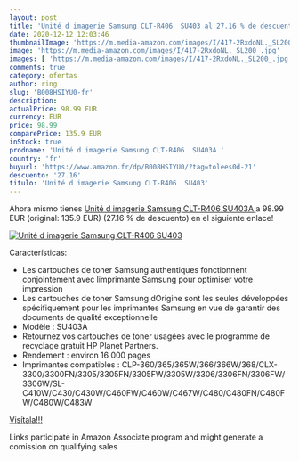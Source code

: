 ```yaml
---
layout: post
title: 'Unité d imagerie Samsung CLT-R406  SU403 al 27.16 % de descuento'
date: 2020-12-12 12:03:46
thumbnailImage: 'https://m.media-amazon.com/images/I/417-2RxdoNL._SL200_.jpg'
image: 'https://m.media-amazon.com/images/I/417-2RxdoNL._SL200_.jpg'
images: [ 'https://m.media-amazon.com/images/I/417-2RxdoNL._SL200_.jpg' ]
comments: true
category: ofertas
author: ring
slug: 'B008HSIYU0-fr'
description:
actualPrice: 98.99 EUR
currency: EUR
price: 98.99
comparePrice: 135.9 EUR
inStock: true
prodname: 'Unité d imagerie Samsung CLT-R406  SU403A '
country: 'fr'
buyurl: 'https://www.amazon.fr/dp/B008HSIYU0/?tag=tolees0d-21'
descuento: '27.16'
titulo: 'Unité d imagerie Samsung CLT-R406  SU403'
---
```


Ahora mismo tienes [Unité d imagerie Samsung CLT-R406  SU403A ](https://www.amazon.fr/dp/B008HSIYU0/?tag=tolees0d-21) a 98.99 EUR (original: 135.9 EUR) (27.16 %  de descuento) en el siguiente enlace!

[![Unité d imagerie Samsung CLT-R406  SU403](https://m.media-amazon.com/images/I/417-2RxdoNL._SL200_.jpg)](https://www.amazon.fr/dp/B008HSIYU0/?tag=tolees0d-21)

Características:

- Les cartouches de toner Samsung authentiques fonctionnent conjointement avec limprimante Samsung pour optimiser votre impression
- Les cartouches de toner Samsung dOrigine sont les seules développées spécifiquement pour les imprimantes Samsung en vue de garantir des documents de qualité exceptionnelle
- Modèle : SU403A
- Retournez vos cartouches de toner usagées avec le programme de recyclage gratuit HP Planet Partners.
- Rendement : environ 16 000 pages
- Imprimantes compatibles : CLP-360/365/365W/366/366W/368/CLX-3300/3300FN/3305/3305FN/3305FW/3305W/3306/3306FN/3306FW/3306W/SL-C410W/C430/C430W/C460FW/C460W/C467W/C480/C480FN/C480FW/C480W/C483W

[Visítala!!!](https://www.amazon.fr/dp/B008HSIYU0/?tag=tolees0d-21)

Links participate in Amazon Associate program and might generate a comission on qualifying sales
